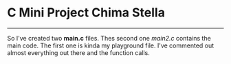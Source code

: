 # C Mini Project **Chima Stella**
***
So I've created two **main.c** files. Thes second one *main2.c* contains the main code. The first one is kinda my playground file. I've commented out almost everything out there and the function calls.

